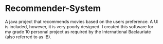 # Recommender-System
A java project that recommends movies based on the users preference. A UI is included, however, it is very poorly designed. I created this software for my grade 10 personal project as required by the International Baclauriate (also referred to as IB).
